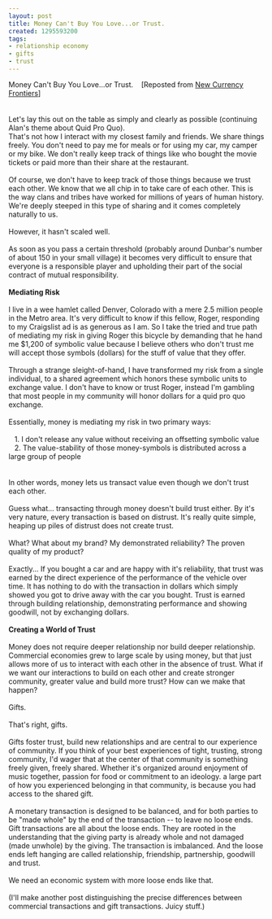 ```yaml
---
layout: post
title: Money Can't Buy You Love...or Trust.
created: 1295593200
tags:
- relationship economy
- gifts
- trust
---
```

<p>Money Can't Buy You Love...or Trust. &nbsp;&nbsp; [Reposted from <a href="http://blog.newcurrencyfrontiers.com/">New Currency Frontiers</a>]<br>
<br>
<br>
Let's lay this out on the table as simply and clearly as possible (continuing Alan's theme about Quid Pro Quo).<br>
That's not how I interact with my closest family and friends. We share things freely. You don't need to pay me for meals or for using my car, my camper or my bike. We don't really keep track of things like who bought the movie tickets or paid more than their share at the restaurant.<br>
<br>
Of course, we don't have to keep track of those things because we trust each other. We know that we all chip in to take care of each other. This is the way clans and tribes have worked for millions of years of human history. We're deeply steeped in this type of sharing and it comes completely naturally to us.<br>
<!--break--><br>
However, it hasn't scaled well.<br>
<br>
As soon as you pass a certain threshold (probably around Dunbar's number of about 150 in your small village) it becomes very difficult to ensure that everyone is a responsible player and upholding their part of the social contract of mutual responsibility.<br>
<br>
<strong>Mediating Risk</strong><br>
<br>
I live in a wee hamlet called Denver, Colorado with a mere 2.5 million people in the Metro area. It's very difficult to know if this fellow, Roger, responding to my Craigslist ad is as generous as I am. So I take the tried and true path of mediating my risk in giving Roger this bicycle by demanding that he hand me $1,200 of symbolic value because I believe others who don't trust me will accept those symbols (dollars) for the stuff of value that they offer.<br>
<br>
Through a strange sleight-of-hand, I have transformed my risk from a single individual, to a shared agreement which honors these symbolic units to exchange value. I don't have to know or trust Roger, instead I'm gambling that most people in my community will honor dollars for a quid pro quo exchange.<br>
<br>
Essentially, money is mediating my risk in two primary ways:<br>
<br>
&nbsp;&nbsp; 1. I don't release any value without receiving an offsetting symbolic value<br>
&nbsp;&nbsp; 2. The value-stability of those money-symbols is distributed across a large group of people<br>
<br>
<br>
In other words, money lets us transact value even though we don't trust each other.<br>
<br>
Guess what... transacting through money doesn't build trust either. By it's very nature, every transaction is based on distrust. It's really quite simple, heaping up piles of distrust does not create trust.<br>
<br>
What? What about my brand? My demonstrated reliability? The proven quality of my product?<br>
<br>
Exactly... If you bought a car and are happy with it's reliability, that trust was earned by the direct experience of the performance of the vehicle over time. It has nothing to do with the transaction in dollars which simply showed you got to drive away with the car you bought. Trust is earned through building relationship, demonstrating performance and showing goodwill, not by exchanging dollars.<br>
<br>
<strong>Creating a World of Trust</strong><br>
<br>
Money does not require deeper relationship nor build deeper relationship. Commercial economies grew to large scale by using money, but that just allows more of us to interact with each other in the absence of trust. What if we want our interactions to build on each other and create stronger community, greater value and build more trust? How can we make that happen?<br>
<br>
Gifts.<br>
<br>
That's right, gifts.<br>
<br>
Gifts foster trust, build new relationships and are central to our experience of community. If you think of your best experiences of tight, trusting, strong community, I'd wager that at the center of that community is something freely given, freely shared. Whether it's organized around enjoyment of music together, passion for food or commitment to an ideology. a large part of how you experienced belonging in that community, is because you had access to the shared gift.<br>
<br>
A monetary transaction is designed to be balanced, and for both parties to be "made whole" by the end of the transaction -- to leave no loose ends. Gift transactions are all about the loose ends. They are rooted in the understanding that the giving party is already whole and not damaged (made unwhole) by the giving. The transaction is imbalanced. And the loose ends left hanging are called relationship, friendship, partnership, goodwill and trust.<br>
<br>
We need an economic system with more loose ends like that.<br>
<br>
(I'll make another post distinguishing the precise differences between commercial transactions and gift transactions. Juicy stuff.)</p>
